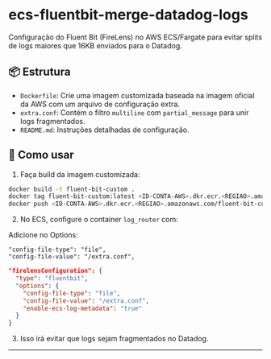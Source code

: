 # ecs-fluentbit-merge-datadog-logs

Configuração do Fluent Bit (FireLens) no AWS ECS/Fargate para evitar splits de logs maiores que 16KB enviados para o Datadog.

## 📦 Estrutura

- `Dockerfile`: Crie uma imagem customizada baseada na imagem oficial da AWS com um arquivo de configuração extra.
- `extra.conf`: Contém o filtro `multiline` com `partial_message` para unir logs fragmentados.
- `README.md`: Instruções detalhadas de configuração.

## 🚀 Como usar

1. Faça build da imagem customizada:

```bash
docker build -t fluent-bit-custom .
docker tag fluent-bit-custom:latest <ID-CONTA-AWS>.dkr.ecr.<REGIAO>.amazonaws.com/fluent-bit-custom:latest
docker push <ID-CONTA-AWS>.dkr.ecr.<REGIAO>.amazonaws.com/fluent-bit-custom:latest
```

2. No ECS, configure o container `log_router` com:

Adicione no Options:

    "config-file-type": "file",
    "config-file-value": "/extra.conf",

```json
"firelensConfiguration": {
  "type": "fluentbit",
  "options": {
    "config-file-type": "file",
    "config-file-value": "/extra.conf",
    "enable-ecs-log-metadata": "true"
  }
}
```

3. Isso irá evitar que logs sejam fragmentados no Datadog.

---

